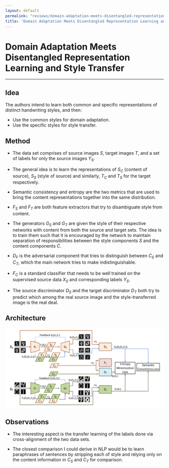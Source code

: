 ```yaml
---
layout: default
permalink: "reviews/domain-adaptation-meets-disentangled-representation-learning-and-style-transfer.html"
title: 'Domain Adaptation Meets Disentangled Representation Learning and Style Transfer'
---
```


# Domain Adaptation Meets Disentangled Representation Learning and Style Transfer
---

## Idea

The authors intend to learn both common and specific representations of
distinct handwriting styles, and then:
-   Use the common styles for domain adaptation.
-   Use the specific styles for style transfer.

## Method

-   The data set comprises of source images $S$, target images $T$, and
    a set of labels for only the source images $Y_S$.

-   The general idea is to learn the representations of $S_C$ (content
    of source), $S_S$ (style of source) and similarly, $T_C$ and $T_S$
    for the target respectively.

-   Semantic consistency and entropy are the two metrics that are used
    to bring the content representations together into the same
    distribution.

-   $F_S$ and $F_T$ are both feature extractors that try to disambiguate
    style from content.

-   The generators $G_S$ and $G_T$ are given the style of their
    respective networks with content from both the source and target
    sets. The idea is to train them such that it is encouraged by the
    network to maintain separation of responsibilities between the style
    components $S$ and the content components $C$.

-   $D_F$ is the adversarial component that tries to distinguish between
    $C_S$ and $C_T$, which the main network tries to make
    indistinguishable.

-   $F_C$ is a standard classifier that needs to be well trained on the
    supervised source data $X_S$ and corresponding labels $Y_S$.

-   The source discriminator $D_S$ and the target discriminator $D_T$
    both try to predict which among the real source image and the
    style-transferred image is the real deal.

## Architecture

![architecture](/images/domain-adaptation-meets-disentangled-representation-learning-and-style-transfer/architecture.png)

## Observations

-   The interesting aspect is the transfer learning of the labels done
    via cross-alignment of the two data sets.

-   The closest comparison I could derive in NLP would be to learn
    paraphrases of sentences by stripping each of style and relying only
    on the content information in $C_S$ and $C_T$ for comparison.
